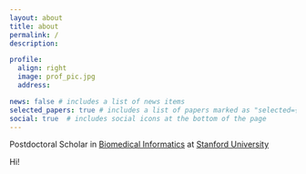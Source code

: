 ```yaml
---
layout: about
title: about
permalink: /
description: 

profile:
  align: right
  image: prof_pic.jpg
  address:

news: false # includes a list of news items
selected_papers: true # includes a list of papers marked as "selected={true}"
social: true  # includes social icons at the bottom of the page
---
```


Postdoctoral Scholar in <a href="https://bmir.stanford.edu/">Biomedical Informatics</a> at <a href="https://www.stanford.edu/">Stanford University</a>

Hi!

